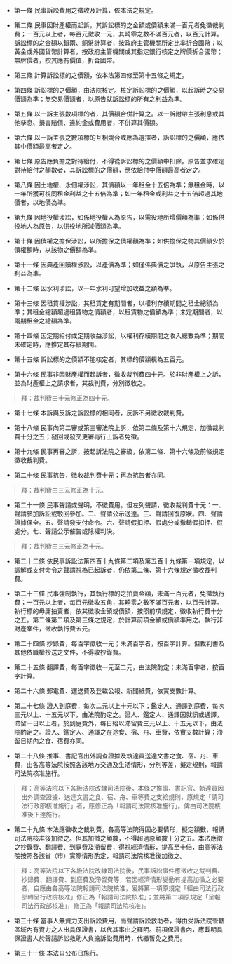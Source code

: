 * 第一條 民事訴訟費用之徵收及計算，依本法之規定。

* 第二條 民事因財產權而起訴，其訴訟標的之金額或價額未滿一百元者免徵裁判費；一百元以上者，每百元徵收一元，其畸零之數不滿百元者，以百元計算。訴訟標的之金額以銀兩、銅幣計算者，按政府主管機關所定比率折合國幣；以黃金或外國貨幣計算者，按政府主管機關或其指定銀行核定之牌價折合國幣；無牌價者，按其應有價值，折合國幣。

* 第三條 計算訴訟標的之價額，依本法第四條至第十五條之規定。

* 第四條 訴訟標的之價額，由法院核定。核定訴訟標的之價額，以起訴時之交易價額為準；無交易價額者，以原告就訴訟標的所有之利益為準。

* 第五條 以一訴主張數項標的者，其價額合併計算之。以一訴附帶主張利息或其他孳息、損害賠償、違約金或費用者，不併算其價額。

* 第六條 以一訴主張之數項標的互相競合或應為選擇者，訴訟標的之價額，應依其中價額最高者定之。

* 第七條 原告應負擔之對待給付，不得從訴訟標的之價額中扣除。原告並求確定對待給付之額數者，其訴訟標的之價額，應依給付中價額最高者定之。

* 第八條 因土地權、永佃權涉訟，其價額以一年租金十五倍為準；無租金時，以一年所獲可視同租金利益之十五倍為準；如一年租金或利益之十五倍超過其地價者，以地價為準。

* 第九條 因地役權涉訟，如係地役權人為原告，以需役地所增價額為準；如係供役地人為原告，以供役地所減價額為準。

* 第十條 因債權之擔保涉訟，以所擔保之債權額為準；如供擔保之物其價額少於債權額時，以該物之價額為準。

* 第十一條 因典產回贖權涉訟，以產價為準；如僅係典價之爭執，以原告主張之利益為準。

* 第十二條 因水利涉訟，以一年水利可望增加收益之額為準。

* 第十三條 因租賃權涉訟，其租賃定有期間者，以權利存續期間之租金總額為準；其租金總額超過租賃物之價額者，以租賃物之價額為準；未定期間者，以兩期租金之總額為準。

* 第十四條 因定期給付或定期收益涉訟，以權利存續期間之收入總數為準；期間未確定時，應推定其存續期間。

* 第十五條 訴訟標的之價額不能核定者，其標的價額視為五百元。

* 第十六條 民事非因財產權而起訴者，徵收裁判費四十元。於非財產權上之訴，並為財產權上之請求者，其裁判費，分別徵收之。

> 釋：裁判費由十元修正為四十元。

* 第十七條 本訴與反訴之訴訟標的相同者，反訴不另徵收裁判費。

* 第十八條 民事向第二審或第三審法院上訴，依第二條及第十六規定，加徵裁判費十分之五；發回或發交更審再行上訴者免徵。

* 第十九條 民事再審之訴，按起訴法院之審級，依第二條、第十六條及前條規定徵收裁判費。

* 第二十條 民事抗告，徵收裁判費十元；再為抗告者亦同。

> 釋：裁判費由三元修正為十元。

* 第二十一條 民事聲請或聲明，不徵費用。但左列聲請，徵收裁判費十元：一、聲請參加訴訟或駁回參加。二、聲請公示送達。三、聲請回復原狀。四、聲請證據保全。五、聲請發支付命令。六、聲請假扣押、假處分或撤銷假扣押、假處分。七、聲請公示催告或除權判決。

> 釋：裁判費由三元修正為十元。

* 第二十二條 依民事訴訟法第四百十九條第二項及第五百十九條第一項規定，以調解或支付命令之聲請視為已起訴者，仍依第二條、第十六條規定徵收裁判費。

* 第二十三條 民事強制執行，其執行標的之拍賣金額，未滿一百元者，免徵執行費；一百元以上者，每百元徵收五角，其畸零之數不滿百元者，以百元計算。執行標的毋庸拍賣者，依其徵收金額或價額，按照前項規定，徵收執行費十分之五。第二條第二項及第三條之規定，於計算前項金額或價額準用之。執行非財產案件，徵收執行費五元。

* 第二十四條 抄錄費，每百字徵收一元；未滿百字者，按百字計算。但裁判書及其他依職權抄送之文件，不得收抄錄費。

* 第二十五條 翻譯費，每百字徵收一元至二元，由法院酌定；未滿百字者，按百字計算。

* 第二十六條 郵電費、運送費及登載公報、新聞紙費，依實支數計算。

* 第二十七條 證人到庭費，每次二元以上十元以下；鑑定人、通譯到庭費，每次三元以上、十五元以下，由法院酌定之。證人、鑑定人、通譯因就訊或通譯，滯留一日以上者，於到庭費外，每日給以滯留費三元以上、十五元以下，由法院酌定之。證人、鑑定人、通譯之在途食、宿、舟、車費，依實支數計算；滯留日期內之食、宿費亦同。

* 第二十八條 推事、書記官出外調查證據及執達員送達文書之食、宿、舟、車費，由各高等法院按照各該地方交通及生活情形，分別等差，擬定規則，報請司法院核准施行。

> 釋：高等法院以下各級法院改隸司法院後，本條之推事、書記官、執達員因出外調查證據、送達文書之食、宿、舟、車等費之支給規則，原規定「請司法行政部核准施行」者，應修正為「報請司法院核准施行」。俾由司法院核准後下達施行。

* 第二十九條 本法應徵收之裁判費，各高等法院得因必要情形，擬定額數，報請司法院核准後加徵之。但其加徵之額數，不得超過原額數十分之五。本法應徵之抄錄費、翻譯費、到庭費及滯留費，得視經濟情形，提高至十倍，由高等法院按照各該省（市）實際情形酌定，報請司法院核准後加徵之。

> 釋：高等法院以下各級法院改隸司法院後，民事訴訟事件應徵收之裁判費、抄錄費、翻譯費、到庭費及滯留費等，若因經濟情形變動有提高加徵之必要者，自應由各高等法院報請司法院核准，爰將第一項原規定「經由司法行政部轉呈行政院核准」修正為「報請司法院核准」；並將第二項原規定「呈報司法行政部核准」，修正為「報請司法院核准」。

* 第三十條 當事人無資力支出訴訟費用，而聲請訴訟救助者，得由受訴法院管轄區域內有資力之人出具保證書，以代其事由之釋明。前項保證書內，應載明具保證書人於聲請訴訟救助人負擔訴訟費用時，代繳暫免之費用。

* 第三十一條 本法自公布日施行。


